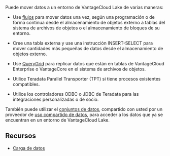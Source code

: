 Puede mover datos a un entorno de VantageCloud Lake de varias maneras:

-   Use [flujos](auw1640280669500.md) para mover datos una vez, según una programación o de forma continua desde el almacenamiento de objetos externo a tablas del sistema de archivos de objetos o el almacenamiento de bloques de su entorno.

-   Cree una tabla externa y use una instrucción INSERT-SELECT para mover cantidades más pequeñas de datos desde el almacenamiento de objetos externo.

-   Use [QueryGrid](vyx1659391025497.md) para replicar datos que están en tablas de VantageCloud Enterprise o VantageCore en el sistema de archivos de objetos.

-   Utilice Teradata Parallel Transporter (TPT) si tiene procesos existentes compatibles.

-   Utilice los controladores ODBC o JDBC de Teradata para las integraciones personalizadas o de socio.

También puede utilizar el [conjuntos de datos](gds1686247574408.md), compartido con usted por un proveedor de [uso compartido de datos](jlf1663616946889.md), para acceder a los datos que ya se encuentran en un entorno de VantageCloud Lake.

Recursos
--------

-   [Carga de datos](https://docs.teradata.com/access/sources/dita/topic?dita:topicPath=zye1681862891537.dita)
